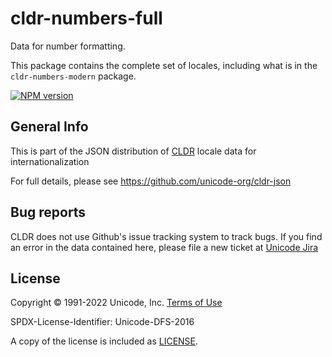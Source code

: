 # cldr-numbers-full

Data for number formatting.

This package contains the complete set of locales, including what is in the `cldr-numbers-modern` package.


[![NPM version](https://img.shields.io/npm/v/cldr-numbers-full.svg?style=flat)](https://www.npmjs.org/package/cldr-numbers-full)

## General Info

This is part of the JSON distribution of [CLDR](http://cldr.unicode.org/)
locale data for internationalization

For full details, please see <https://github.com/unicode-org/cldr-json>

## Bug reports

CLDR does not use Github's issue tracking system to track bugs.  If you find an error in
the data contained here, please file a new ticket at [Unicode Jira](https://unicode-org.atlassian.net/projects/CLDR/issues)

## License

Copyright © 1991-2022 Unicode, Inc.
[Terms of Use](http://www.unicode.org/copyright.html)

SPDX-License-Identifier: Unicode-DFS-2016

A copy of the license is included as [LICENSE](./LICENSE).
